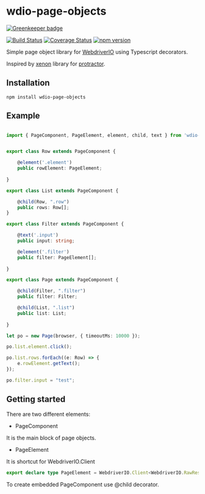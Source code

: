 # wdio-page-objects

[![Greenkeeper badge](https://badges.greenkeeper.io/Aracturat/wdio-page-objects.svg)](https://greenkeeper.io/)

[![Build Status](https://travis-ci.org/Aracturat/wdio-page-objects.svg?branch=master)](https://travis-ci.org/Aracturat/wdio-page-objects) [![Coverage Status](https://coveralls.io/repos/github/Aracturat/wdio-page-objects/badge.svg?branch=master)](https://coveralls.io/github/Aracturat/wdio-page-objects?branch=master) [![npm version](http://img.shields.io/npm/v/wdio-page-objects.svg)](https://npmjs.org/package/wdio-page-objects)


Simple page object library for [WebdriverIO](https://github.com/webdriverio/webdriverio) using Typescript decorators. 

Inspired by [xenon](https://github.com/ten-eleven/xenon) library for [protractor](https://github.com/angular/protractor).

## Installation

```shell
npm install wdio-page-objects
```

## Example
```ts

import { PageComponent, PageElement, element, child, text } from 'wdio-page-objects';


export class Row extends PageComponent {

    @element('.element')
    public rowElement: PageElement;
    
}

export class List extends PageComponent {

    @child(Row, ".row")
    public rows: Row[];
}

export class Filter extends PageComponent {

    @text('.input')
    public input: string;

    @element('.filter')
    public filter: PageElement[]; 
    
}

export class Page extends PageComponent {

    @child(Filter, ".filter")
    public filter: Filter;

    @child(List, ".list")
    public list: List;
    
}

let po = new Page(browser, { timeoutMs: 10000 });

po.list.element.click();

po.list.rows.forEach((e: Row) => {
    e.rowElement.getText();
});

po.filter.input = "test";

```


## Getting started

There are two different elements:
* PageComponent

It is the main block of page objects.

* PageElement

It is shortcut for WebdriverIO.Client
```ts 
export declare type PageElement = WebdriverIO.Client<WebdriverIO.RawResult<WebdriverIO.Element>>;
```

To create embedded PageComponent use @child decorator. 
